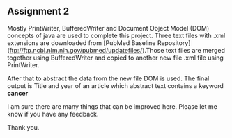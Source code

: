 ## Assignment 2

Mostly PrintWriter, BufferedWriter and Document Object Model (DOM) concepts of java are used to complete this project. Three text files with .xml extensions are downloaded from [PubMed Baseline Repository] (ftp://ftp.ncbi.nlm.nih.gov/pubmed/updatefiles/).Those text files are merged together using BufferedWriter and copied to another new file .xml file using PrintWriter.

After that to abstract the data from the new file DOM is used. The final output is Title and year of an article which abstract text contains a keyword **cancer**

I am sure there are many things that can be improved here. Please let me know if you have any feedback.

Thank you.
